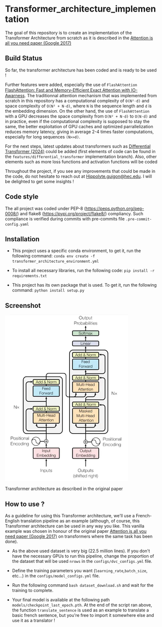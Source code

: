 # Transformer_architecture_implementation

The goal of this repository is to create an implementation of the Transformer Architecture from scratch as it is described in the [Attention is all you need paper (Google 2017)](https://arxiv.org/pdf/1706.03762)

## Build Status

So far, the transformer architecture has been coded and is ready to be used !

Further features were added, especially the use of ```FlashAttention``` [FlashAttention: Fast and Memory-Eﬃcient Exact Attention with IO-Awarness](https://arxiv.org/pdf/2205.14135). The traditionnal attention mechanism that was implemented from scratch in this repository has a computational complexity of `O(N²⋅d)` and space complexity of `O(N² + N⋅d)`, where ```N``` is the sequence length and ```d``` is the embedding dimension. On the other hand, the use of ```FlashAttention``` with a GPU decreases the space complexity from `O(N² + N⋅d)` to `O(N⋅d)` and in practice, even if the computational complexity is supposed to stay the same, the better exploitation of GPU caches and optimized parrallelization reduces memory latency, giving in average 2-4 times faster computations, especially for long sequences `(N>>d)`.

For the next steps, latest updates about transformers such as [Differential Transformer (2024)](https://arxiv.org/abs/2410.05258) could be added (first elements of code can be found in the ```features/differential_transformer```  implementation branch). Also, other elements such as more loss functions and activation functions will be coded

Throughout the project, if you see any improvements that could be made in the code, do not hesitate to reach out at
Hippolyte.guigon@hec.edu. I will be delighted to get some insights !

## Code style

The all project was coded under PEP-8 (https://peps.python.org/pep-0008/) and flake8 (https://pypi.org/project/flake8/) compliancy. Such compliance is verified during commits with pre-commits file ```.pre-commit-config.yaml```

## Installation

* This project uses a specific conda environment, to get it, run the following command: ```conda env create -f transformer_architecture_environment.yml```

* To install all necessary libraries, run the following code: ```pip install -r requirements.txt```

* This project has its own package that is used. To get it, run the following command: ```python install setup.py```

## Screenshot

![alt text](https://raw.githubusercontent.com/HippolyteGuigon/Transformer_architecture_implementation/main/ressources/transformer_architecture.webp)

Transformer architecture as described in the original paper

## How to use ?

As a guideline for using this Transformer architecture, we'll use a French-English translation pipeline as an example (although, of course, this Transformer architecture can be used in any way you like. This vanilla example was chosen  in honour of the original paper [Attention is all you need paper (Google 2017)](https://arxiv.org/pdf/1706.03762) on transformers where the same task has been done).

* As the above used dataset is very big (22.5 million lines). If you don't have the necessary GPUs to run this pipeline, change the proportion of the dataset that will be used ```nrows``` in the ```configs/dvc_configs.yml``` file.

* Define the training parameters you want (```learning_rate```,```batch_size```,  etc...) in the ```configs/model_configs.yml``` file.

* Run the following command ```bash dataset_download.sh``` and wait for the training to complete.

* Your final model is available at the following path ```models/checkpoint_last_epoch.pth```. At the end of the script ran above, the function ```translate_sentence``` is used as an example to translate a basic french sentence, but you're free to import it somewhere else and use it as a translator !

